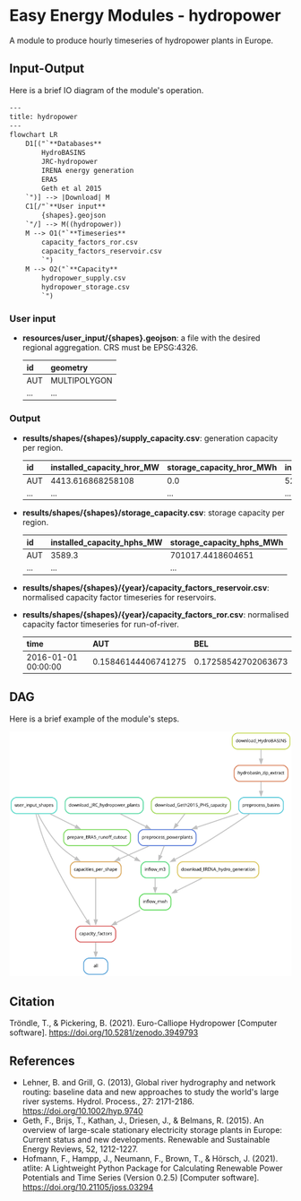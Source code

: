 # Easy Energy Modules - hydropower

A module to produce hourly timeseries of hydropower plants in Europe.

## Input-Output

Here is a brief IO diagram of the module's operation.

```mermaid
---
title: hydropower
---
flowchart LR
    D1[("`**Databases**
        HydroBASINS
        JRC-hydropower
        IRENA energy generation
        ERA5
        Geth et al 2015
    `")] --> |Download| M
    C1[/"`**User input**
        {shapes}.geojson
    `"/] --> M((hydropower))
    M --> O1("`**Timeseries**
        capacity_factors_ror.csv
        capacity_factors_reservoir.csv
        `")
    M --> O2("`**Capacity**
        hydropower_supply.csv
        hydropower_storage.csv
        `")
```

### User input

- **resources/user_input/{shapes}.geojson**: a file with the desired regional aggregation. CRS must be EPSG:4326.

    | id  | geometry   |
    |-----|--------------|
    | AUT | MULTIPOLYGON |
    | ... | ...          |

### Output

- **results/shapes/{shapes}/supply_capacity.csv**: generation capacity per region.

    | id  | installed_capacity_hror_MW | storage_capacity_hror_MWh | installed_capacity_hdam_MW | storage_capacity_hdam_MWh |
    |-----|----------------------------|---------------------------|----------------------------|---------------------------|
    | AUT | 4413.616868258108          | 0.0                       | 5239.92                    | 3183615.7366070515        |
    | ... | ...          | ...                       | ...                    | ...        |

- **results/shapes/{shapes}/storage_capacity.csv**: storage capacity per region.

    | id | installed_capacity_hphs_MW | storage_capacity_hphs_MWh |
    |-----|--------|----|
    | AUT | 3589.3 | 701017.4418604651 |
    | ... | ... | ... |

- **results/shapes/{shapes}/{year}/capacity_factors_reservoir.csv**: normalised capacity factor timeseries for reservoirs.
- **results/shapes/{shapes}/{year}/capacity_factors_ror.csv**: normalised capacity factor timeseries for run-of-river.

    | time                | AUT                 | BEL                 |
    |---------------------|---------------------|---------------------|
    | 2016-01-01 00:00:00 | 0.15846144406741275 | 0.17258542702063673 |

## DAG

Here is a brief example of the module's steps.

![DAG](rulegraph.png)

## Citation

Tröndle, T., & Pickering, B. (2021). Euro-Calliope Hydropower [Computer software]. <https://doi.org/10.5281/zenodo.3949793>

## References

- Lehner, B. and Grill, G. (2013), Global river hydrography and network routing: baseline data and new approaches to study the world's large river systems. Hydrol. Process., 27: 2171-2186. <https://doi.org/10.1002/hyp.9740>
- Geth, F., Brijs, T., Kathan, J., Driesen, J., & Belmans, R. (2015). An overview of large-scale stationary electricity storage plants in Europe: Current status and new developments. Renewable and Sustainable Energy Reviews, 52, 1212-1227.
- Hofmann, F., Hampp, J., Neumann, F., Brown, T., & Hörsch, J. (2021). atlite: A Lightweight Python Package for Calculating Renewable Power Potentials and Time Series (Version 0.2.5) [Computer software]. <https://doi.org/10.21105/joss.03294>
